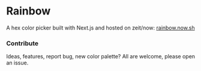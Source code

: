 # Rainbow

A hex color picker built with Next.js and hosted on zeit/now: [rainbow.now.sh](https://rainbow.now.sh)

### Contribute

Ideas, features, report bug, new color palette? All are welcome, please open an issue.
